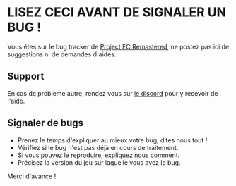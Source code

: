 # LISEZ CECI AVANT DE SIGNALER UN BUG !

Vous êtes sur le bug tracker de [Project FC Remastered](https://youtu.be/dQw4w9WgXcQ?si=g9RHpJexHWypEr29), ne postez pas ici de suggestions ni de demandes d'aides.

## Support
En cas de problème autre, rendez vous sur [le discord](https://discord.gg/UH24NJgdS2) pour y recevoir de l'aide.

## Signaler de bugs
* Prenez le temps d'expliquer au mieux votre bug, dites nous tout !
* Vérifiez si le bug n'est pas déjà en cours de traitement.
* Si vous pouvez le reproduire, expliquez nous comment.
* Précisez la version du jeu sur laquelle vous avez le bug.

Merci d'avance !
